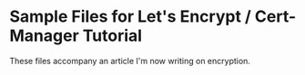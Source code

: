 # Sample Files for Let's Encrypt / Cert-Manager Tutorial

These files accompany an article I'm now writing on encryption.

